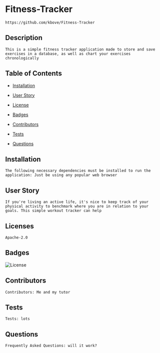 # Fitness-Tracker
    https://github.com/kbove/Fitness-Tracker
    
## Description
    This is a simple fitness tracker application made to store and save exercises in a database, as well as chart your exercises chronologically
    
## Table of Contents
    
* [Installation](#Installation)
    
* [User Story](#Usage)
    
* [License](#License)
    
* [Badges](#Badges)
    
* [Contributors](#Contributors)
    
* [Tests](#Tests)
    
* [Questions](#Question)
    
## Installation <a id="Installation"></a>
    The following necessary dependencies must be installed to run the application: Just be using any popular web browser
    
## User Story <a id="Usage"></a>
    If you're living an active life, it's nice to keep track of your physical activity to benchmark where you are in relation to your goals. This simple workout tracker can help
    
## Licenses <a id="License"></a>
    Apache-2.0
    
## Badges <a id="Question"></a>
    
![License](https://img.shields.io/static/v1?label=license&message=Apache-2.0&color=red)
    
## Contributors <a id="Contributors"></a>
    Contributors: Me and my tutor 
    
## Tests <a id="Tests"></a>
    Tests: lots
    
## Questions <a id="Question"></a>
    Frequently Asked Questions: will it work?
    